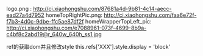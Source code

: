 logo.png : http://ci.xiaohongshu.com/87681a4d-9b81-4c14-aecc-ead27a4d7952
homeTopRightPic.png: http://ci.xiaohongshu.com/faa6e72f-f7b3-4d0c-9dbe-ffc5ae87df2f
homeWrapperTopLeft_pic: http://ci.xiaohongshu.com/e7088961-073f-4699-8b9a-c4bf8c2abd19@r_640w_640h_ss1.jpg


ref的获取dom并且修改style
this.refs['XXX'].style.display = 'block'
